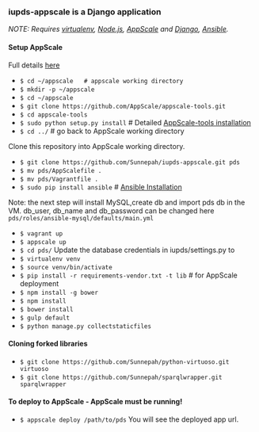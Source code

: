 ### iupds-appscale is a Django application

*NOTE: Requires [virtualenv](http://virtualenv.readthedocs.org/en/latest/), [Node.js](http://nodejs.org/), [AppScale](https://github.com/AppScale/appscale/wiki/AppScale-on-VirtualBox) and [Django](https://www.djangoproject.com/), [Ansible](http://docs.ansible.com/ansible/intro_installation.html#installation).*

#### Setup AppScale
Full details [here](https://github.com/AppScale/appscale/wiki/AppScale-on-VirtualBox)
* `$ cd ~/appscale   # appscale working directory`
* `$ mkdir -p ~/appscale`
* `$ cd ~/appscale`
* `$ git clone https://github.com/AppScale/appscale-tools.git`
* `$ cd appscale-tools`
* `$ sudo python setup.py install`  # Detailed [AppScale-tools installation](https://github.com/AppScale/appscale-tools/wiki/Installing-the-AppScale-Tools)
* `$ cd ../`    # go back to AppScale working directory
 
Clone this repository into AppScale working directory.
* `$ git clone https://github.com/Sunnepah/iupds-appscale.git pds`
* `$ mv pds/AppScalefile .`
* `$ mv pds/Vagrantfile .`
* `$ sudo pip install ansible` # [Ansible Installation](http://docs.ansible.com/ansible/intro_installation.html#installation)

Note: the next step will install MySQL,create db and import pds db in the VM. 
db_user, db_name and db_password can be changed here `pds/roles/ansible-mysql/defaults/main.yml`

* `$ vagrant up`
* `$ appscale up`
* `$ cd pds/`
Update the database credentials in iupds/settings.py to 
* `$ virtualenv venv` 
* `$ source venv/bin/activate`
* `$ pip install -r requirements-vendor.txt -t lib` # for AppScale deployment
* `$ npm install -g bower`
* `$ npm install`
* `$ bower install`
* `$ gulp default`
* `$ python manage.py collectstaticfiles`

#### Cloning forked libraries
* `$ git clone https://github.com/Sunnepah/python-virtuoso.git virtuoso`
* `$ git clone https://github.com/Sunnepah/sparqlwrapper.git sparqlwrapper`

#### To deploy to AppScale - AppScale must be running!
* `$ appscale deploy /path/to/pds`
You will see the deployed app url.
